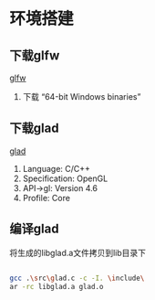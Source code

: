 # 环境搭建

## 下载glfw

[glfw](https://www.glfw.org/download.html "glfw.org/download.html")

1. 下载 “64-bit Windows binaries”

## 下载glad

[glad](https://glad.dav1d.de/ "glad.dav1d.de")

1. Language:  C/C++
2. Specification: OpenGL
3. API->gl: Version 4.6
4. Profile: Core

## 编译glad

将生成的libglad.a文件拷贝到lib目录下
``` bash

gcc .\src\glad.c -c -I. \include\
ar -rc libglad.a glad.o
```